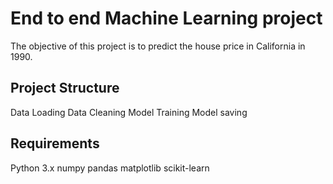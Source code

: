 # End to end Machine Learning project

The objective of this project is to predict the house price in California in 1990. 

## Project Structure
Data Loading
Data Cleaning
Model Training
Model saving


## Requirements
Python 3.x
numpy
pandas
matplotlib
scikit-learn
